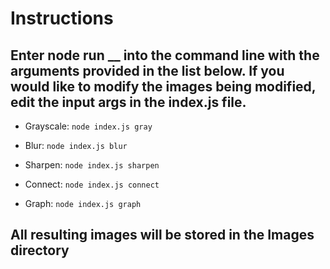 # Instructions

## Enter node run __ into the command line with the arguments provided in the list below. If you would like to modify the images being modified, edit the input args in the index.js file.

- Grayscale: `node index.js gray`

- Blur: `node index.js blur`

- Sharpen: `node index.js sharpen`

- Connect: `node index.js connect`

- Graph: `node index.js graph`

## All resulting images will be stored in the Images directory
